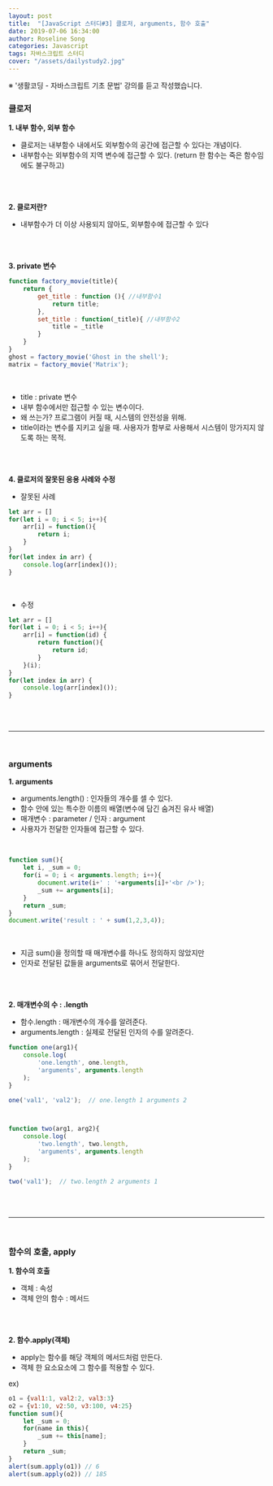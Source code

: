 ```yaml
---
layout: post
title:  "[JavaScript 스터디#3] 클로저, arguments, 함수 호출"
date: 2019-07-06 16:34:00
author: Roseline Song
categories: Javascript
tags: 자바스크립트 스터디
cover: "/assets/dailystudy2.jpg"
---
```


※ '생활코딩 - 자바스크립트 기초 문법' 강의를 듣고 작성했습니다. 


### 클로저 

**1. 내부 함수, 외부 함수**

- 클로저는 내부함수 내에서도 외부함수의 공간에 접근할 수 있다는 개념이다.
- 내부함수는 외부함수의 지역 변수에 접근할 수 있다. (return 한 함수는 죽은 함수임에도 불구하고)

<br>
<br>

**2. 클로저란?**

- 내부함수가 더 이상 사용되지 않아도, 외부함수에 접근할 수 있다

<br>
<br>

**3. private 변수**

```javascript
function factory_movie(title){
    return {
        get_title : function (){ //내부함수1
            return title; 
        },
        set_title : function(_title){ //내부함수2
            title = _title
        }
    }
}
ghost = factory_movie('Ghost in the shell');
matrix = factory_movie('Matrix');
```

<br>

- title : private 변수
- 내부 함수에서만 접근할 수 있는 변수이다. 
- 왜 쓰는가? 프로그램이 커질 때, 시스템의 안전성을 위해. 
- title이라는 변수를 지키고 싶을 때. 사용자가 함부로 사용해서 시스템이 망가지지 않도록 하는 목적.

<br>
<br>

**4. 클로저의 잘못된 응용 사례와 수정**

- 잘못된 사례 

```javascript
let arr = []
for(let i = 0; i < 5; i++){
    arr[i] = function(){
        return i;
    }
}
for(let index in arr) {
    console.log(arr[index]());
}
```

<br>

- 수정 

```javascript
let arr = []
for(let i = 0; i < 5; i++){
    arr[i] = function(id) {
        return function(){
            return id;
        }
    }(i);
}
for(let index in arr) {
    console.log(arr[index]());
}
```

<br>
<br>

<hr>

<br>

### arguments

**1. arguments**


- arguments.length() : 인자들의 개수를 셀 수 있다.
- 함수 안에 있는 특수한 이름의 배열(변수에 담긴 숨겨진 유사 배열)
- 매개변수 : parameter / 인자 : argument
- 사용자가 전달한 인자들에 접근할 수 있다.

<br>

```javascript
function sum(){
    let i, _sum = 0;    
    for(i = 0; i < arguments.length; i++){
        document.write(i+' : '+arguments[i]+'<br />');
        _sum += arguments[i];
    }   
    return _sum;
}
document.write('result : ' + sum(1,2,3,4));
```

<br>

- 지금 sum()을 정의할 때 매개변수를 하나도 정의하지 않았지만 
- 인자로 전달된 값들을 arguments로 묶어서 전달한다.

<br>
<br>


**2. 매개변수의 수 : .length**

- 함수.length : 매개변수의 개수를 알려준다.
- arguments.length : 실제로 전달된 인자의 수를 알려준다. 

```javascript
function one(arg1){
    console.log(
        'one.length', one.length,
        'arguments', arguments.length
    );
}

one('val1', 'val2');  // one.length 1 arguments 2



function two(arg1, arg2){
    console.log(
        'two.length', two.length,
        'arguments', arguments.length
    );
}

two('val1');  // two.length 2 arguments 1
```

<br>
<br>

<hr>

<br>


### 함수의 호출, apply

**1. 함수의 호출**

- 객체 : 속성
- 객체 안의 함수 : 메서드 

<br>
<br>

**2. 함수.apply(객체)**

- apply는 함수를 해당 객체의 메서드처럼 만든다.  
- 객체 한 요소요소에 그 함수를 적용할 수 있다. 

ex)

```javascript
o1 = {val1:1, val2:2, val3:3}
o2 = {v1:10, v2:50, v3:100, v4:25}
function sum(){
    let _sum = 0;
    for(name in this){
        _sum += this[name];
    }
    return _sum;
}
alert(sum.apply(o1)) // 6
alert(sum.apply(o2)) // 185
```


<br>
<br>








